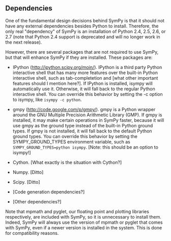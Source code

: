 Dependencies
------------

One of the fundamental design decisions behind SymPy is that it should not have any external dependencies besides Python to install.  Therefore, the only real "dependency" of SymPy is an installation of Python 2.4, 2.5, 2.6, or 2.7 (note that Python 2.4 support is deprecated and will no longer work in the next release).

However, there are several packages that are not required to use SymPy, but that will enhance SymPy if they are installed.  These packages are:

- IPython (http://ipython.scipy.org/moin/).  IPython is a third party Python interactive shell that has many more features over the built-in Python interactive shell, such as tab-completetion and [what other important features should I mention here?].  If IPython is installed, isympy will automatically use it.  Otherwise, it will fall back to the regular Python interactive shell.  You can override this behavior by setting the -c option to isympy, like `isympy -c python`.

- gmpy (http://code.google.com/p/gmpy/). gmpy is a Python wrapper around the GNU Multiple Precision Arithmetic Library (GMP). If gmpy is installed, it may make certain operations in SymPy faster, because it will use gmpy as the ground type instead of the built-in Python ground types.  If gmpy is not installed, it will fall back to the default Python ground types.  You can override this behavior by setting the SYMPY_GROUND_TYPES environment variable, such as `SYMPY_GROUND_TYPES=python isympy`. [Note: this should be an option to isympy!]

- Cython. [What exactly is the situation with Cython?]

- Numpy. [Ditto]

- Scipy. [Ditto]

- [Code generation dependencies?]

- [Other dependencies?]

Note that mpmath and pyglet, our floating point and plotting libraries respectively, are included with SymPy, so it is unnecessary to install them.  Indeed, SymPy will always use the version of mpmath or pyglet that comes with SymPy, even if a newer version is installed in the system.  This is done for compatibility reasons.
